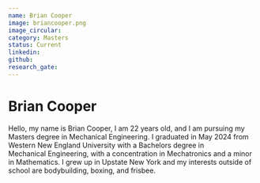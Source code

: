 ```yaml
---
name: Brian Cooper
image: briancooper.png
image_circular:
category: Masters
status: Current
linkedin: 
github: 
research_gate: 
---
```

# Brian Cooper

Hello, my name is Brian Cooper, I am 22 years old, and I am pursuing my Masters degree in Mechanical Engineering. I graduated in May 2024 from Western New England University with a Bachelors degree in Mechanical Engineering, with a concentration in Mechatronics and a minor in Mathematics. I grew up in Upstate New York and my interests outside of school are bodybuilding, boxing, and frisbee.
